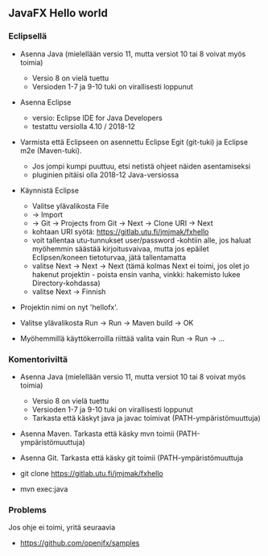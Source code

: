 ## JavaFX Hello world

### Eclipsellä

* Asenna Java (mielellään versio 11, mutta versiot 10 tai 8 voivat myös toimia)
  * Versio 8 on vielä tuettu
  * Versioden 1-7 ja 9-10 tuki on virallisesti loppunut

* Asenna Eclipse
  * versio: Eclipse IDE for Java Developers 
  * testattu versiolla 4.10 / 2018-12

* Varmista että Eclipseen on asennettu Eclipse Egit (git-tuki) ja Eclipse m2e (Maven-tuki).    
  * Jos jompi kumpi puuttuu, etsi netistä ohjeet näiden asentamiseksi
  * pluginien pitäisi olla 2018-12 Java-versiossa 

* Käynnistä Eclipse
  * Valitse ylävalikosta File
  * -> Import
  * -> Git -> Projects from Git -> Next -> Clone URI -> Next
  * kohtaan URI syötä: https://gitlab.utu.fi/jmjmak/fxhello
  * voit tallentaa utu-tunnukset user/password -kohtiin alle, jos haluat myöhemmin säästää kirjoitusvaivaa, mutta jos epäilet Eclipsen/koneen tietoturvaa, jätä tallentamatta
  * valitse Next -> Next -> Next (tämä kolmas Next ei toimi, jos olet jo hakenut projektin - poista ensin vanha, vinkki: hakemisto lukee Directory-kohdassa)
  * valitse Next -> Finnish

* Projektin nimi on nyt 'hellofx'.

* Valitse ylävalikosta Run -> Run -> Maven build -> OK

* Myöhemmillä käyttökerroilla riittää valita vain Run -> Run -> ...

### Komentoriviltä

* Asenna Java (mielellään versio 11, mutta versiot 10 tai 8 voivat myös toimia)
  * Versio 8 on vielä tuettu
  * Versioden 1-7 ja 9-10 tuki on virallisesti loppunut
  * Tarkasta että käskyt java ja javac toimivat (PATH-ympäristömuuttuja)

* Asenna Maven. Tarkasta että käsky mvn toimii (PATH-ympäristömuuttuja)

* Asenna Git. Tarkasta että käsky git toimii (PATH-ympäristömuuttuja

* git clone https://gitlab.utu.fi/jmjmak/fxhello
* mvn exec:java

### Problems

Jos ohje ei toimi, yritä seuraavia 
 * https://github.com/openjfx/samples
